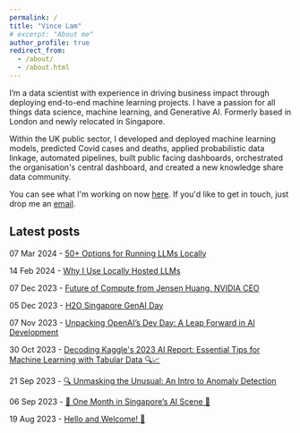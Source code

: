 ```yaml
---
permalink: /
title: "Vince Lam"
# excerpt: "About me"
author_profile: true
redirect_from: 
  - /about/
  - /about.html
---
```


I’m a data scientist with experience in driving business impact through deploying end-to-end machine learning projects. I have a passion for all things data science, machine learning, and Generative AI. Formerly based in London and newly relocated in Singapore.

Within the UK public sector, I developed and deployed machine learning models, predicted Covid cases and deaths, applied probabilistic data linkage, automated pipelines, built public facing dashboards, orchestrated the organisation's central dashboard, and created a new knowledge share data community.

You can see what I'm working on now [here](now.md). If you'd like to get in touch, just drop me an [email](mailto:vincenthmlam@gmail.com).

## Latest posts

07 Mar 2024 - [50+ Options for Running LLMs Locally](/posts/local-llm-options/)

14 Feb 2024 - [Why I Use Locally Hosted LLMs](/posts/why-use-local-llms/)

07 Dec 2023 - [Future of Compute from Jensen Huang, NVIDIA CEO](/posts/jensen-huang/)

05 Dec 2023 - [H2O Singapore GenAI Day](/posts/h2o-genai/)

07 Nov 2023 - [Unpacking OpenAI’s Dev Day: A Leap Forward in AI Development](/posts/openai-dev-day/)

30 Oct 2023 - [Decoding Kaggle's 2023 AI Report: Essential Tips for Machine Learning with Tabular Data 🔍📈](/posts/tips-for-tabular-ml/)

21 Sep 2023 - [🔍 Unmasking the Unusual: An Intro to Anomaly Detection](/posts/anomaly-detection-intro/)

06 Sep 2023 - [🎉 One Month in Singapore’s AI Scene 🤖](/posts/first-month/)

19 Aug 2023 - [Hello and Welcome! 👋](/posts/welcome/)
